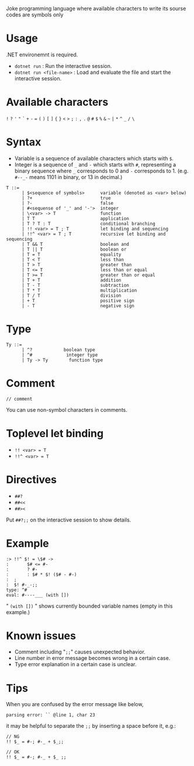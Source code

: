 Joke programming language where available characters to write its sourse codes are symbols only

# Usage
.NET environemnt is required.

- `dotnet run` : Run the interactive session.
- `dotnet run <file-name>` : Load and evaluate the file and start the interactive session.

# Available characters
`!` `?` `'` `"` ``` ` ``` `+` `-` `=` `(` `)` `[` `]` `{` `}` `<` `>` `;` `:` `,` `.` `@` `#` `$` `%` `&` `~` `|` `*` `^` `_` `/` `\`

# Syntax
- Variable is a sequence of available characters which starts with `$`.
- Integer is a sequence of `_` and `-` which starts with `#`, representing a binary sequence where `_` corresponds to 0 and `-` corresponds to 1. (e.g. `#--_-` means 1101 in binary, or 13 in decimal.)
```
T ::=
      | $<sequence of symbols>      variable (denoted as <var> below)
      | ?+                          true
      | ?-                          false
      | #<sequense of '_' and '-'>  integer
      | \<var> -> T                 function
      | T T                         application
      | T ? T : T                   conditional branching
      | !! <var> = T ; T            let binding and sequencing
      | !!^ <var> = T ; T           recursive let binding and sequencing
      | T && T                      boolean and
      | T || T                      boolean or
      | T = T                       equality
      | T < T                       less than
      | T > T                       greater than
      | T <= T                      less than or equal
      | T >= T                      greater than or equal
      | T + T                       addition
      | T - T                       subtraction
      | T * T                       multiplication
      | T / T                       division
      | + T                         positive sign
      | - T                         negative sign
```

# Type
```
Ty ::=
      | ^?            boolean type
      | ^#             integer type
      | Ty -> Ty        function type
```

# Comment
```
// comment
```
You can use non-symbol characters in comments.


# Toplevel let binding
- `!! <var> = T`
- `!!^ <var> = T`

# Directives
- `##?`
- `##<<`
- `##><`

Put `##?;;` on the interactive session to show details.

# Example
```
:> !!^ $! = \$# ->
:       $# <= #-
:       ? #-
:       : $# * $! ($# - #-)
:  ;
:  $! #-_-;;
type: ^#
eval: #----___ (with [])
```

" `(with [])` " shows currently bounded variable names (empty in this example.)

# Known issues
- Comment including "`;;`" causes unexpected behavior.
- Line number in error message becomes wrong in a certain case.
- Type error explanation in a certain case is unclear.

# Tips
When you are confused by the error message like below,

```
parsing error: `` @line 1, char 23
```

it may be helpful to separate the `;;` by inserting a space before it, e.g.:

```
// NG
!! $_ = #-; #-_ + $_;;

// OK
!! $_ = #-; #-_ + $_ ;;
```